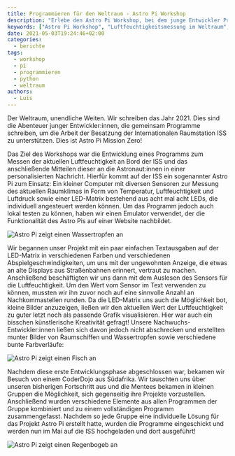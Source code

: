 ```yaml
---
title: Programmieren für den Weltraum - Astro Pi Workshop
description: "Erlebe den Astro Pi Workshop, bei dem junge Entwickler Programme für die ISS schreiben! Erfahre, wie Luftfeuchtigkeit gemessen und an Astronaut übermittelt wird. Ein spannendes Projekt für Technikbegeisterte!"
keywords: ["Astro Pi Workshop", "Luftfeuchtigkeitsmessung im Weltraum", "Weltraumtechnologie Projekte", "Emulator Astro Pi", "LED-Matrix Programmierung", "künstlerische Gestaltung in Technikprojekten", "Jugendtechnologie Workshops", "Weltraum Bildungsinitiativen", "Python"]
date: 2021-05-03T19:24:46+02:00
categories:
  - berichte
tags:
  - workshop
  - pi
  - programmieren
  - python
  - weltraum
authors:
  - Luis
---
```

Der Weltraum, unendliche Weiten. Wir schreiben das Jahr 2021. Dies sind die Abenteuer junger Entwickler:innen, 
die gemeinsam Programme schreiben, um die Arbeit der Besatzung der Internationalen Raumstation ISS zu unterstützen. 
Dies ist Astro Pi Mission Zero!

Das Ziel des Workshops war die Entwicklung eines Programms zum Messen der aktuellen Luftfeuchtigkeit an Bord der ISS 
und das anschließende Mitteilen dieser an die Astronaut:innen in einer personalisierten Nachricht. Hierfür kommt auf 
der ISS ein sogenannter Astro Pi zum Einsatz: Ein kleiner Computer mit diversen Sensoren zur Messung des aktuellen 
Raumklimas in Form von Temperatur, Luftfeuchtigkeit und Luftdruck sowie einer LED-Matrix bestehend aus acht mal acht 
LEDs, die individuell angesteuert werden können. Um das Programm jedoch auch lokal testen zu können, haben wir einen 
Emulator verwendet, der die Funktionalität des Astro Pis auf einer Website nachbildet.

![Astro Pi zeigt einen Wassertropfen an](/images/cms/programmieren-für-den-weltraum-astro-pi-workshop_droplet.png)

Wir begannen unser Projekt mit ein paar einfachen Textausgaben auf der LED-Matrix in verschiedenen Farben und 
verschiedenen Abspielgeschwindigkeiten, um uns mit der ungewohnten Anzeige, die etwas an alte Displays aus 
Straßenbahnen erinnert, vertraut zu machen. Anschließend beschäftigten wir uns dann mit dem Auslesen des Sensors für 
die Luftfeuchtigkeit. Um den Wert vom Sensor im Text verwenden zu können, mussten wir ihn zuvor noch auf eine 
sinnvolle Anzahl an Nachkommastellen runden. Da die LED-Matrix uns auch die Möglichkeit bot, kleine Bilder anzuzeigen, 
ließen wir den aktuellen Wert der Luftfeuchtigkeit zu guter letzt noch als passende Grafik visualisieren. Hier war 
auch ein bisschen künstlerische Kreativität gefragt! Unsere Nachwuchs-Entwickler:innen ließen sich davon jedoch nicht 
abschrecken und erstellten munter Bilder von Raumschiffen und Wassertropfen sowie verschiedene bunte Farbverläufe:

![Astro Pi zeigt einen Fisch an](/images/cms/programmieren-für-den-weltraum-astro-pi-workshop_fish.png)

Nachdem diese erste Entwicklungsphase abgeschlossen war, bekamen wir Besuch von einem CoderDojo aus Südafrika. Wir 
tauschten uns über unseren bisherigen Fortschritt aus und die Mentees bekamen in kleinen Gruppen die Möglichkeit, 
sich gegenseitig ihre Projekte vorzustellen. Anschließend wurden verschiedene Elemente aus allen Programmen der 
Gruppe kombiniert und zu einem vollständigen Programm zusammengefasst. Nachdem so jede Gruppe eine individuelle 
Lösung für das Projekt Astro Pi erstellt hatte, wurden die Programme eingeschickt und werden nun im Mai auf die ISS 
hochgeladen und dort ausgeführt!

![Astro Pi zeigt einen Regenbogeb an](/images/cms/programmieren-für-den-weltraum-astro-pi-workshop_rainbow.png)
